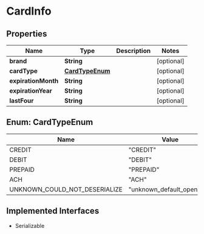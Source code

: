 

# CardInfo


## Properties

| Name | Type | Description | Notes |
|------------ | ------------- | ------------- | -------------|
|**brand** | **String** |  |  [optional] |
|**cardType** | [**CardTypeEnum**](#CardTypeEnum) |  |  [optional] |
|**expirationMonth** | **String** |  |  [optional] |
|**expirationYear** | **String** |  |  [optional] |
|**lastFour** | **String** |  |  [optional] |



## Enum: CardTypeEnum

| Name | Value |
|---- | -----|
| CREDIT | &quot;CREDIT&quot; |
| DEBIT | &quot;DEBIT&quot; |
| PREPAID | &quot;PREPAID&quot; |
| ACH | &quot;ACH&quot; |
| UNKNOWN_COULD_NOT_DESERIALIZE | &quot;unknown_default_open_api&quot; |


## Implemented Interfaces

* Serializable

